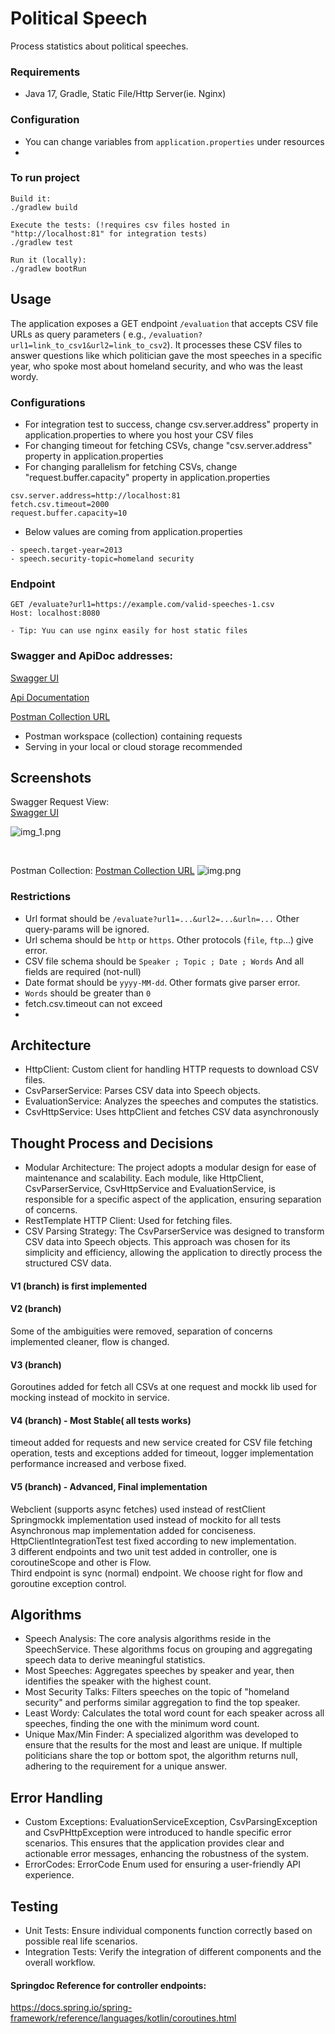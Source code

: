 # Political Speech

Process statistics about political speeches.

### Requirements

- Java 17, Gradle, Static File/Http Server(ie. Nginx)

### Configuration

- You can change variables from `application.properties` under resources
-

### To run project

```
Build it:
./gradlew build

Execute the tests: (!requires csv files hosted in "http://localhost:81" for integration tests)
./gradlew test

Run it (locally):
./gradlew bootRun
```

## Usage

The application exposes a GET endpoint `/evaluation` that accepts CSV file URLs as query parameters (
e.g., `/evaluation?url1=link_to_csv1&url2=link_to_csv2`). It processes these CSV files to answer questions like which
politician gave the most speeches in a specific year, who spoke most about homeland security, and who was the least
wordy.

### Configurations

* For integration test to success, change csv.server.address" property in application.properties to where you host your
  CSV files
* For changing timeout for fetching CSVs, change "csv.server.address" property in application.properties
* For changing parallelism for fetching CSVs, change "request.buffer.capacity" property in application.properties

```
csv.server.address=http://localhost:81
fetch.csv.timeout=2000
request.buffer.capacity=10
```

* Below values are coming from application.properties

```
- speech.target-year=2013
- speech.security-topic=homeland security
```

### Endpoint

```
GET /evaluate?url1=https://example.com/valid-speeches-1.csv
Host: localhost:8080

- Tip: Yuu can use nginx easily for host static files
```

### Swagger and ApiDoc addresses:

[Swagger UI](http://localhost:8080/swagger-ui/index.html)

[Api Documentation](http://localhost:8080/v3/api-docs)

[Postman Collection URL](https://www.postman.com/bgunay1/workspace/public-workspace/request/1152813-947921c1-691a-4d43-b70a-3284e0d0ada5)

- Postman workspace (collection) containing requests
- Serving in your local or cloud storage recommended

## Screenshots

Swagger Request View:<br />
[Swagger UI](http://localhost:8080/swagger-ui/index.html)

![img_1.png](screenshots/img_postman.png)

<br />

Postman Collection:
[Postman Collection URL](https://www.postman.com/bgunay1/workspace/public-workspace/request/1152813-947921c1-691a-4d43-b70a-3284e0d0ada5)
![img.png](screenshots/img.png)

### Restrictions

- Url format should be `/evaluate?url1=...&url2=...&urln=...` Other query-params will be ignored.
- Url schema should be `http` or `https`. Other protocols (`file`, `ftp`...) give error.
- CSV file schema should be `Speaker ; Topic ; Date ; Words` And all fields are required (not-null)
- Date format should be `yyyy-MM-dd`. Other formats give parser error.
- `Words` should be greater than `0`
- fetch.csv.timeout can not exceed
-

## Architecture

* HttpClient: Custom client for handling HTTP requests to download CSV files.
* CsvParserService: Parses CSV data into Speech objects.
* EvaluationService: Analyzes the speeches and computes the statistics.
* CsvHttpService: Uses httpClient and fetches CSV data asynchronously

## Thought Process and Decisions

* Modular Architecture: The project adopts a modular design for ease of maintenance and scalability. Each module, like
  HttpClient, CsvParserService, CsvHttpService and EvaluationService, is responsible for a specific aspect of the
  application, ensuring separation of concerns.
* RestTemplate HTTP Client: Used for fetching files.
* CSV Parsing Strategy: The CsvParserService was designed to transform CSV data into Speech objects. This approach was
  chosen for its simplicity and efficiency, allowing the application to directly process the structured CSV data.
#### V1 (branch) is first implemented
#### V2 (branch)
Some of the ambiguities were removed, separation of concerns implemented cleaner, flow is changed.
#### V3 (branch) 
Goroutines added for fetch all CSVs at one request and mockk lib used for mocking instead of mockito in service.
#### V4 (branch) - Most Stable( all tests works)
timeout added for requests and new service created for CSV file fetching operation, tests and exceptions added for timeout, logger implementation performance increased and verbose fixed.
#### V5 (branch) - Advanced, Final implementation
Webclient (supports async fetches) used instead of restClient<br />
Springmockk implementation used instead of mockito for all tests<br/>
Asynchronous map implementation added for conciseness.<br/>
HttpClientIntegrationTest test fixed according to new implementation.<br/>
3 different endpoints and two unit test added in controller, one is coroutineScope and other is Flow.<br/>
Third endpoint is sync (normal) endpoint. We choose right for flow and goroutine exception control.


## Algorithms

* Speech Analysis: The core analysis algorithms reside in the SpeechService. These algorithms focus on grouping and
  aggregating speech data to derive meaningful statistics.
* Most Speeches: Aggregates speeches by speaker and year, then identifies the speaker with the highest count.
* Most Security Talks: Filters speeches on the topic of "homeland security" and performs similar aggregation to find the
  top speaker.
* Least Wordy: Calculates the total word count for each speaker across all speeches, finding the one with the minimum
  word count.
* Unique Max/Min Finder: A specialized algorithm was developed to ensure that the results for the most and least are
  unique. If multiple politicians share the top or bottom spot, the algorithm returns null, adhering to the requirement
  for a unique answer.

## Error Handling

* Custom Exceptions: EvaluationServiceException, CsvParsingException and CsvPHttpException were introduced to handle
  specific error scenarios. This ensures that the application provides clear and actionable error messages, enhancing
  the robustness of the system.
* ErrorCodes: ErrorCode Enum used for ensuring a user-friendly API experience.

## Testing

* Unit Tests: Ensure individual components function correctly based on possible real life scenarios.
* Integration Tests: Verify the integration of different components and the overall workflow.

#### Springdoc Reference for controller endpoints: 
https://docs.spring.io/spring-framework/reference/languages/kotlin/coroutines.html
